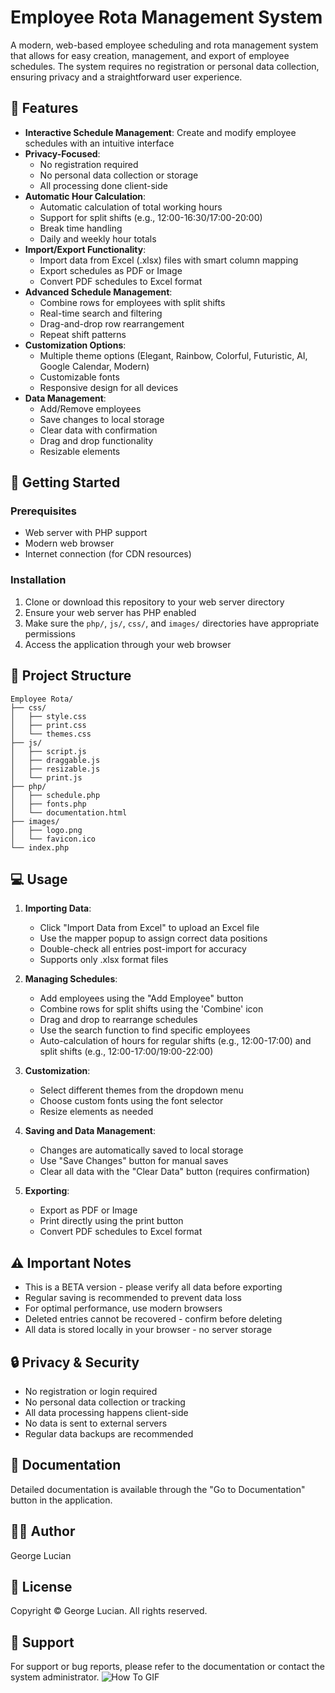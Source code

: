 # Employee Rota Management System

A modern, web-based employee scheduling and rota management system that allows for easy creation, management, and export of employee schedules. The system requires no registration or personal data collection, ensuring privacy and a straightforward user experience.

## 🌟 Features

- **Interactive Schedule Management**: Create and modify employee schedules with an intuitive interface
- **Privacy-Focused**:
  - No registration required
  - No personal data collection or storage
  - All processing done client-side
- **Automatic Hour Calculation**:
  - Automatic calculation of total working hours
  - Support for split shifts (e.g., 12:00-16:30/17:00-20:00)
  - Break time handling
  - Daily and weekly hour totals
- **Import/Export Functionality**:
  - Import data from Excel (.xlsx) files with smart column mapping
  - Export schedules as PDF or Image
  - Convert PDF schedules to Excel format
- **Advanced Schedule Management**:
  - Combine rows for employees with split shifts
  - Real-time search and filtering
  - Drag-and-drop row rearrangement
  - Repeat shift patterns
- **Customization Options**:
  - Multiple theme options (Elegant, Rainbow, Colorful, Futuristic, AI, Google Calendar, Modern)
  - Customizable fonts
  - Responsive design for all devices
- **Data Management**:
  - Add/Remove employees
  - Save changes to local storage
  - Clear data with confirmation
  - Drag and drop functionality
  - Resizable elements

## 🚀 Getting Started

### Prerequisites

- Web server with PHP support
- Modern web browser
- Internet connection (for CDN resources)

### Installation

1. Clone or download this repository to your web server directory
2. Ensure your web server has PHP enabled
3. Make sure the `php/`, `js/`, `css/`, and `images/` directories have appropriate permissions
4. Access the application through your web browser

## 📁 Project Structure

```
Employee Rota/
├── css/
│   ├── style.css
│   ├── print.css
│   └── themes.css
├── js/
│   ├── script.js
│   ├── draggable.js
│   ├── resizable.js
│   └── print.js
├── php/
│   ├── schedule.php
│   ├── fonts.php
│   └── documentation.html
├── images/
│   ├── logo.png
│   └── favicon.ico
└── index.php
```

## 💻 Usage

1. **Importing Data**:
   - Click "Import Data from Excel" to upload an Excel file
   - Use the mapper popup to assign correct data positions
   - Double-check all entries post-import for accuracy
   - Supports only .xlsx format files

2. **Managing Schedules**:
   - Add employees using the "Add Employee" button
   - Combine rows for split shifts using the 'Combine' icon
   - Drag and drop to rearrange schedules
   - Use the search function to find specific employees
   - Auto-calculation of hours for regular shifts (e.g., 12:00-17:00) and split shifts (e.g., 12:00-17:00/19:00-22:00)

3. **Customization**:
   - Select different themes from the dropdown menu
   - Choose custom fonts using the font selector
   - Resize elements as needed

4. **Saving and Data Management**:
   - Changes are automatically saved to local storage
   - Use "Save Changes" button for manual saves
   - Clear all data with the "Clear Data" button (requires confirmation)

5. **Exporting**:
   - Export as PDF or Image
   - Print directly using the print button
   - Convert PDF schedules to Excel format

## ⚠️ Important Notes

- This is a BETA version - please verify all data before exporting
- Regular saving is recommended to prevent data loss
- For optimal performance, use modern browsers
- Deleted entries cannot be recovered - confirm before deleting
- All data is stored locally in your browser - no server storage

## 🔒 Privacy & Security

- No registration or login required
- No personal data collection or tracking
- All data processing happens client-side
- No data is sent to external servers
- Regular data backups are recommended

## 📝 Documentation

Detailed documentation is available through the "Go to Documentation" button in the application.

## 👨‍💻 Author

George Lucian

## 📄 License

Copyright © George Lucian. All rights reserved.

## 🤝 Support

For support or bug reports, please refer to the documentation or contact the system administrator. 
![How To GIF](https://royalchat.net/gif/howto.gif)
